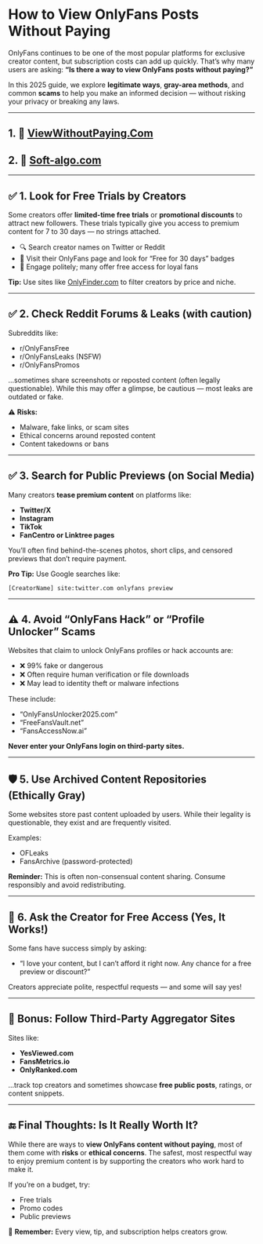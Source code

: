 # **How to View OnlyFans Posts Without Paying**

OnlyFans continues to be one of the most popular platforms for exclusive creator content, but subscription costs can add up quickly. That’s why many users are asking: **“Is there a way to view OnlyFans posts without paying?”**

In this 2025 guide, we explore **legitimate ways**, **gray-area methods**, and common **scams** to help you make an informed decision — without risking your privacy or breaking any laws.

---

## 1. 🔗 **[ViewWithoutPaying.Com](https://viewwithoutpaying.com/)**  
## 2. 🔗 **[Soft-algo.com](https://soft-algo.com/)**

---

## ✅ **1. Look for Free Trials by Creators**

Some creators offer **limited-time free trials** or **promotional discounts** to attract new followers. These trials typically give you access to premium content for 7 to 30 days — no strings attached.

- 🔍 Search creator names on Twitter or Reddit
- 🛒 Visit their OnlyFans page and look for “Free for 30 days” badges
- 🤝 Engage politely; many offer free access for loyal fans

**Tip:** Use sites like [OnlyFinder.com](https://onlyfinder.com) to filter creators by price and niche.

---

## ✅ **2. Check Reddit Forums & Leaks (with caution)**

Subreddits like:

- r/OnlyFansFree
- r/OnlyFansLeaks (NSFW)
- r/OnlyFansPromos

…sometimes share screenshots or reposted content (often legally questionable). While this may offer a glimpse, be cautious — most leaks are outdated or fake.

⚠️ **Risks:**
- Malware, fake links, or scam sites
- Ethical concerns around reposted content
- Content takedowns or bans

---

## ✅ **3. Search for Public Previews (on Social Media)**

Many creators **tease premium content** on platforms like:

- **Twitter/X**
- **Instagram**
- **TikTok**
- **FanCentro or Linktree pages**

You’ll often find behind-the-scenes photos, short clips, and censored previews that don’t require payment.

**Pro Tip:** Use Google searches like:
```
[CreatorName] site:twitter.com onlyfans preview
```

---

## ⚠️ **4. Avoid “OnlyFans Hack” or “Profile Unlocker” Scams**

Websites that claim to unlock OnlyFans profiles or hack accounts are:

- ❌ 99% fake or dangerous
- ❌ Often require human verification or file downloads
- ❌ May lead to identity theft or malware infections

These include:
- “OnlyFansUnlocker2025.com”
- “FreeFansVault.net”
- “FansAccessNow.ai”

**Never enter your OnlyFans login on third-party sites.**

---

## 🛡️ **5. Use Archived Content Repositories (Ethically Gray)**

Some websites store past content uploaded by users. While their legality is questionable, they exist and are frequently visited.

Examples:
- OFLeaks
- FansArchive (password-protected)

**Reminder:** This is often non-consensual content sharing. Consume responsibly and avoid redistributing.

---

## 🧠 **6. Ask the Creator for Free Access (Yes, It Works!)**

Some fans have success simply by asking:

- “I love your content, but I can’t afford it right now. Any chance for a free preview or discount?”

Creators appreciate polite, respectful requests — and some will say yes!

---

## 🎯 **Bonus: Follow Third-Party Aggregator Sites**

Sites like:

- **YesViewed.com**
- **FansMetrics.io**
- **OnlyRanked.com**

…track top creators and sometimes showcase **free public posts**, ratings, or content snippets.

---

## 🔚 **Final Thoughts: Is It Really Worth It?**

While there are ways to **view OnlyFans content without paying**, most of them come with **risks** or **ethical concerns**. The safest, most respectful way to enjoy premium content is by supporting the creators who work hard to make it.

If you’re on a budget, try:
- Free trials
- Promo codes
- Public previews

📣 **Remember:** Every view, tip, and subscription helps creators grow.
